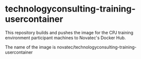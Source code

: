 # technologyconsulting-training-usercontainer

This repository builds and pushes the image for the CPJ training environment participant machines to Novatec's Docker Hub.

The name of the image is novatec/technologyconsulting-training-usercontainer
